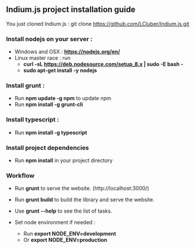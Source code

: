 ## Indium.js project installation guide

You just cloned Indium.js : git clone https://github.com/LCluber/Indium.js.git

### Install nodejs on your server :
  - Windows and OSX : **https://nodejs.org/en/**
  - Linux master race : run
    - **curl -sL https://deb.nodesource.com/setup_8.x | sudo -E bash -**
    - **sudo apt-get install -y nodejs**


### Install grunt :
  - Run **npm update -g npm** to update npm
  - Run **npm install -g grunt-cli**


### Install typescript :
  - Run **npm install -g typescript**


### Install project dependencies
  - Run **npm install** in your project directory


### Workflow
- Run **grunt** to serve the website. (http://localhost:3000/)
- Run **grunt build** to build the library and serve the website.
- Use **grunt --help** to see the list of tasks.

- Set node environment if needed :
  - Run **export NODE_ENV=development**
  - Or **export NODE_ENV=production**

